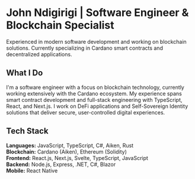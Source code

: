# John Ndigirigi | Software Engineer & Blockchain Specialist
Experienced in modern software development and working on blockchain solutions. Currently specializing in Cardano smart contracts and decentralized applications.

## What I Do
I'm a software engineer with a focus on blockchain technology, currently working extensively with the Cardano ecosystem. My experience spans smart contract development and full-stack engineering with TypeScript, React, and Next.js. I work on DeFi applications and Self-Sovereign Identity solutions that deliver secure, user-controlled digital experiences.

## Tech Stack
**Languages:** JavaScript, TypeScript, C#, Aiken, Rust  
**Blockchain:** Cardano (Aiken), Ethereum (Solidity)  
**Frontend:** React.js, Next.js, Svelte, TypeScript, JavaScript  
**Backend:** Node.js, Express, .NET, C#, Blazor  
**Mobile:** React Native
